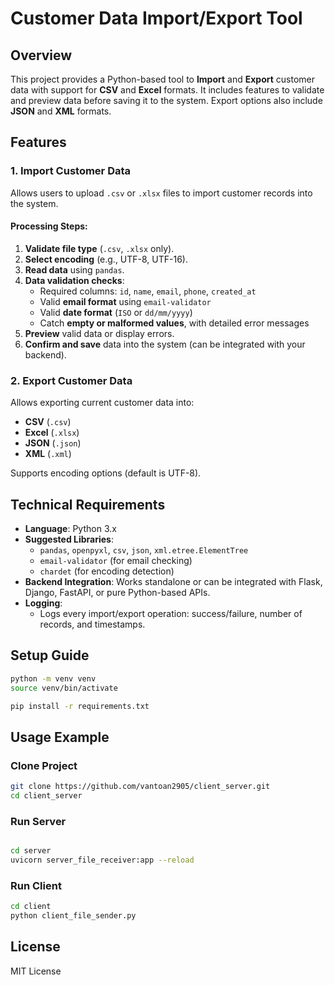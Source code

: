 
# Customer Data Import/Export Tool

## Overview
This project provides a Python-based tool to **Import** and **Export** customer data with support for **CSV** and **Excel** formats. It includes features to validate and preview data before saving it to the system. Export options also include **JSON** and **XML** formats.


##  Features

### 1. Import Customer Data

Allows users to upload `.csv` or `.xlsx` files to import customer records into the system.

####  Processing Steps:
1. **Validate file type** (`.csv`, `.xlsx` only).
2. **Select encoding** (e.g., UTF-8, UTF-16).
3. **Read data** using `pandas`.
4. **Data validation checks**:
   - Required columns: `id`, `name`, `email`, `phone`, `created_at`
   - Valid **email format** using `email-validator`
   - Valid **date format** (`ISO` or `dd/mm/yyyy`)
   - Catch **empty or malformed values**, with detailed error messages
5. **Preview** valid data or display errors.
6. **Confirm and save** data into the system (can be integrated with your backend).


### 2. Export Customer Data

Allows exporting current customer data into:

- **CSV** (`.csv`)
- **Excel** (`.xlsx`)
- **JSON** (`.json`)
- **XML** (`.xml`)

Supports encoding options (default is UTF-8).


## Technical Requirements

- **Language**: Python 3.x  
- **Suggested Libraries**:
  - `pandas`, `openpyxl`, `csv`, `json`, `xml.etree.ElementTree`
  - `email-validator` (for email checking)
  - `chardet` (for encoding detection)
- **Backend Integration**: Works standalone or can be integrated with Flask, Django, FastAPI, or pure Python-based APIs.
- **Logging**:
  - Logs every import/export operation: success/failure, number of records, and timestamps.



##  Setup Guide

```bash
python -m venv venv
source venv/bin/activate  

pip install -r requirements.txt
```


## Usage Example
### Clone Project
```bash 
git clone https://github.com/vantoan2905/client_server.git
cd client_server
```


### Run Server 
```bash

cd server
uvicorn server_file_receiver:app --reload

```

### Run Client
```bash
cd client 
python client_file_sender.py

```
## License

MIT License

 
